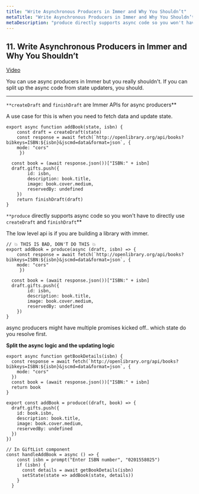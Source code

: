 ```yaml
---
title: "Write Asynchronous Producers in Immer and Why You Shouldn’t"
metaTitle: "Write Asynchronous Producers in Immer and Why You Shouldn’t"
metaDescription: "produce directly supports async code so you won't have to directly use createDraft and finishDraft"
---
```


## 11. Write Asynchronous Producers in Immer and Why You Shouldn’t

[Video](https://egghead.io/lessons/react-write-asynchronous-producers-in-immer-and-why-you-shouldn-t)

You can use async producers in Immer but you really shouldn't. If you can split up the async code from state updaters, you should.

---

`**createDraft` and `finishDraft` are Immer APIs for async producers\*\*

A use case for this is when you need to fetch data and update state.

    export async function addBook(state, isbn) {
    	const draft = createDraft(state)
    	const response = await fetch(`http://openlibrary.org/api/books?bibkeys=ISBN:${isbn}&jscmd=data&format=json`, {
        mode: "cors"
    	 })

      const book = (await response.json())["ISBN:" + isbn]
      draft.gifts.push({
    		id: isbn,
    		description: book.title,
    		image: book.cover.medium,
    		reservedBy: undefined
    	})
    	return finishDraft(draft)
    }

`**produce` directly supports async code so you won't have to directly use `createDraft` and `finishDraft`\*\*

The low level api is if you are building a library with immer.

    // 💥 THIS IS BAD, DON'T DO THIS 💥
    export addBook = produce(async (draft, isbn) => {
    	const response = await fetch(`http://openlibrary.org/api/books?bibkeys=ISBN:${isbn}&jscmd=data&format=json`, {
        mode: "cors"
    	 })

      const book = (await response.json())["ISBN:" + isbn]
      draft.gifts.push({
    		id: isbn,
    		description: book.title,
    		image: book.cover.medium,
    		reservedBy: undefined
    	})
    }

async producers might have multiple promises kicked off.. which state do you resolve first.

**Split the async logic and the updating logic**

    export async function getBookDetails(isbn) {
      const response = await fetch(`http://openlibrary.org/api/books?bibkeys=ISBN:${isbn}&jscmd=data&format=json`, {
        mode: "cors"
      })
      const book = (await response.json())["ISBN:" + isbn]
      return book
    }

    export const addBook = produce((draft, book) => {
      draft.gifts.push({
        id: book.isbn,
        description: book.title,
        image: book.cover.medium,
        reservedBy: undefined
      })
    })

    // In GiftList component
    const handleAddBook = async () => {
        const isbn = prompt("Enter ISBN number", "0201558025")
        if (isbn) {
          const details = await getBookDetails(isbn)
          setState(state => addBook(state, details))
        }
      }
